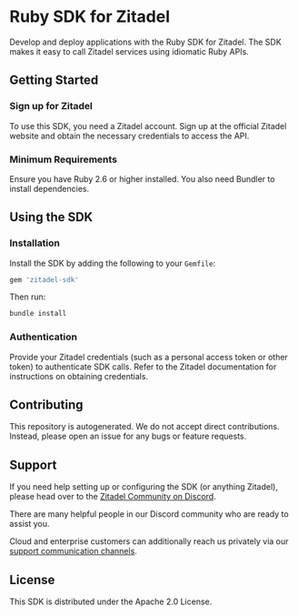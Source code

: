 # Ruby SDK for Zitadel

Develop and deploy applications with the Ruby SDK for Zitadel. The SDK
makes it easy to call Zitadel services using idiomatic Ruby APIs.

## Getting Started

### Sign up for Zitadel
To use this SDK, you need a Zitadel account. Sign up at the official
Zitadel website and obtain the necessary credentials to access the API.

### Minimum Requirements
Ensure you have Ruby 2.6 or higher installed. You also need Bundler to
install dependencies.

## Using the SDK

### Installation
Install the SDK by adding the following to your `Gemfile`:

```ruby
gem 'zitadel-sdk'
```

Then run:

```bash
bundle install
```

### Authentication
Provide your Zitadel credentials (such as a personal access token or other
token) to authenticate SDK calls. Refer to the Zitadel documentation for
instructions on obtaining credentials.

## Contributing
This repository is autogenerated. We do not accept direct contributions.
Instead, please open an issue for any bugs or feature requests.

## Support
If you need help setting up or configuring the SDK (or anything
Zitadel), please head over to the [Zitadel Community on Discord](https://zitadel.com/chat).

There are many helpful people in our Discord community who are ready to
assist you.

Cloud and enterprise customers can additionally reach us privately via our
[support communication channels](https://zitadel.com/docs/legal/service-description/support-services).

## License
This SDK is distributed under the Apache 2.0 License.
